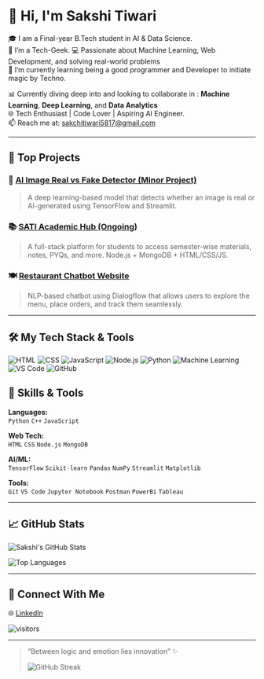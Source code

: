 # 👋 Hi, I'm Sakshi Tiwari

🎓 I am a Final-year B.Tech student in AI & Data Science.   
👀 I’m a Tech-Geek.
💻 Passionate about Machine Learning, Web Development, and solving real-world problems  
🌱 I’m currently learning being a good programmer and Developer to initiate magic by Techno.

📊 Currently diving deep into and looking to collaborate in : **Machine Learning**, **Deep Learning**, and **Data Analytics**  
🌐 Tech Enthusiast | Code Lover | Aspiring AI Engineer.  
📫 Reach me at: sakchitiwari5817@gmail.com

---

## 🚀 Top Projects

### 🌟 [AI Image Real vs Fake Detector (Minor Project)](https://github.com/sakshit123/ai-image-detector)
> A deep learning-based model that detects whether an image is real or AI-generated using TensorFlow and Streamlit.

### 📚 [SATI Academic Hub (Ongoing)](https://github.com/sakshit123/studyhub)
> A full-stack platform for students to access semester-wise materials, notes, PYQs, and more. Node.js + MongoDB + HTML/CSS/JS.

### 🍽️ [Restaurant Chatbot Website](https://github.com/sakshit123/food-bot)
> NLP-based chatbot using Dialogflow that allows users to explore the menu, place orders, and track them seamlessly.

---
## 🛠️ My Tech Stack & Tools

![HTML](https://img.shields.io/badge/HTML-5-orange)
![CSS](https://img.shields.io/badge/CSS-3-blue)
![JavaScript](https://img.shields.io/badge/JavaScript-ES6-yellow)
![Node.js](https://img.shields.io/badge/Node.js-Backend-brightgreen)
![Python](https://img.shields.io/badge/Python-🐍-blue)
![Machine Learning](https://img.shields.io/badge/Machine%20Learning-❤️-red)
![VS Code](https://img.shields.io/badge/VS%20Code-Editor-blue)
![GitHub](https://img.shields.io/badge/GitHub-Profile-black)
## 🧠 Skills & Tools

**Languages:**  
`Python` `C++` `JavaScript`

**Web Tech:**  
`HTML` `CSS` `Node.js` `MongoDB` 

**AI/ML:**  
`TensorFlow` `Scikit-learn` `Pandas` `NumPy` `Streamlit` `Matplotlib`

**Tools:**  
`Git` `VS Code` `Jupyter Notebook` `Postman` `PowerBi` `Tableau`

---

## 📈 GitHub Stats

![Sakshi's GitHub Stats](https://github-readme-stats.vercel.app/api?username=sakshitiwari1234&show_icons=true&theme=radical)

![Top Languages](https://github-readme-stats.vercel.app/api/top-langs/?username=sakshitiwari1234&layout=compact&theme=vision-friendly-dark)





---

## 🔗 Connect With Me

🌐 [LinkedIn](https://www.linkedin.com/in/sakshi-tiwari-ab0b95251/)

![visitors](https://visitor-badge.laobi.icu/badge?page_id=sakshit123.sakshit123)


---

> “Between logic and emotion lies innovation” ✨
>
> ![GitHub Streak](https://streak-stats.demolab.com?user=sakshitiwari1234&theme=default&hide_border=true)




<!---
sakshitiwari1234/sakshitiwari1234 is a ✨ special ✨ repository because its `README.md` (this file) appears on your GitHub profile.
You can click the Preview link to take a look at your changes.
--->
